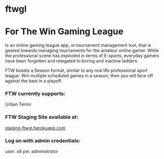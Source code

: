 ftwgl
=====

# For The Win Gaming League

Is an online gaming league app, or tournament management tool, that is geared towards managing tournaments for the amateur online gamer.
While the professional scene has exploded in terms of E-sports, everyday
gamers have been forgotten and relegated to boring and inactive ladders.

FTW boasts a Season format, similar to any real life professional sport league. Win multiple
scheduled games in a season, then you will face off against the best in a
playoff.

### FTW currently supports:
Urban Terror

### FTW Staging Site available at:
[staging-ftwgl.herokuapp.com](staging-ftwgl.herokuapp.com)

### Log on with admin credentials:
user: x8  pw: administrator
